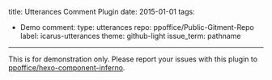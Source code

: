 title: Utterances Comment Plugin
date: 2015-01-01
tags:
- Demo
comment:
    type: utterances
    repo: ppoffice/Public-Gitment-Repo
    label: icarus-utterances
    theme: github-light
    issue_term: pathname
---

<div class="notification is-warning">
This is for demonstration only.
Please report your issues with this plugin to 
<a href="https://github.com/ppoffice/hexo-component-inferno">ppoffice/hexo-component-inferno</a>.
</div>
